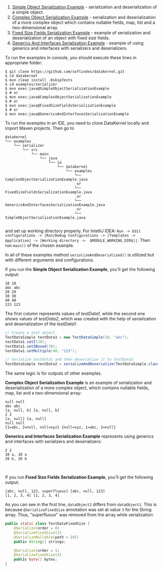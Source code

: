 1. [Simple Object Serialization Example](https://github.com/softindex/datakernel/blob/master/examples/serializer/src/main/java/io/datakernel/examples/SimpleObjectSerializationExample.java) - 
serialization and deserialization of a simple object.
2. [Complex Object Serialization Example](https://github.com/softindex/datakernel/blob/master/examples/serializer/src/main/java/io/datakernel/examples/ComplexObjectSerializationExample.java) - 
serialization and deserialization of a more complex object which contains nullable fields, map, list and a two-dimensional array.
3. [Fixed Size Fields Serialization Example](https://github.com/softindex/datakernel/blob/master/examples/serializer/src/main/java/io/datakernel/examples/FixedSizeFieldsSerializationExample.java) - 
example of serialization and deserialization of an object with fixed size fields.
4. [Generics And Interfaces Serialization Example](https://github.com/softindex/datakernel/blob/master/examples/serializer/src/main/java/io/datakernel/examples/GenericsAndInterfacesSerializationExample.java) - 
example of using generics and interfaces with serializers and deserializers.

To run the examples in console, you should execute these lines in appropriate folder:
```
$ git clone https://github.com/softindex/datakernel.git
$ cd datakernel
$ mvn clean install -DskipTests
$ cd examples/serializer
$ mvn exec:java@SimpleObjectSerializationExample
$ # or
$ mvn exec:java@ComplexObjectSerializationExample
$ # or
$ mvn exec:java@FixedSizeFieldsSerializationExample
$ # or
$ mvn exec:java@GenericsAndInterfacesSerializationExample
```

To run the examples in an IDE, you need to clone DataKernel locally and import Maven projects. Then go to 
```
datakernel
└── examples
    └── serializer
        └── src
            └── main
                └── java
                    └── io
                        └── datakernel
                            └── examples
                                └── ComplexObjectSerializationExample.java
                                 or
                                └── FixedSizeFieldsSerializationExample.java
                                 or
                                └── GenericsAndInterfacesSerializationExample.java
                                 or
                                └── SimpleObjectSerializationExample.java
                                
```
and set up working directory properly. For IntelliJ IDEA:
`Run -> Edit configurations -> |Run/Debug Configurations -> |Templates -> Application| -> |Working directory -> 
$MODULE_WORKING_DIR$||`.
Then run `main()` of the chosen example.


In all of these examples method `serializeAndDeserialized()` is utilized but with different arguments and configurations.
 
If you run the **Simple Object Serialization Example**, you'll get the following output:
```
10 10
abc abc
20 20
30 30
40 40
123 123
```
The first column represents values of *testData1*, while the second one shows values of *testData2*, which was 
created with the help of serialization and deserialization of the *testData1*:
```java
// Create a test object
TestDataSimple testData1 = new TestDataSimple(10, "abc");
testData1.setI(20);
testData1.setIBoxed(30);
testData1.setMultiple(40, "123");

// Serialize testData1 and then deserialize it to testData2
TestDataSimple testData2 = serializeAndDeserialize(TestDataSimple.class, testData1);
```

The same logic is for outputs of other examples. 

**Complex Object Serialization Example** is an example of serialization and deserialization of a more complex object, 
which contains nullable fields, map, list and a two-dimensional array:
```
null null
abc abc
[a, null, b] [a, null, b]
2 2
[a, null] [a, null]
null null
{1=abc, 2=null, null=xyz} {null=xyz, 1=abc, 2=null}
```

**Generics and Interfaces Serialization Example** represents using generics and interfaces with serializers and deserializers:
```
2 2
10 a, 10 a
20 b, 20 b
```
<br>

If you run **Fixed Size Fields Serialization Example**, you'll get the following output:
```
[abc, null, 123, superfluous] [abc, null, 123]
[1, 2, 3, 4] [1, 2, 3, 4]
```
As you can see in the first line, `dataObject2` differs from `dataObject1`. This is because `@SerializeFixedSize` 
annotation  was set at value `3` for the String array. Thus, "superfluous" was removed from the array while serialization:

```java
public static class TestDataFixedSize {
	@Serialize(order = 0)
	@SerializeFixedSize(3)
	@SerializeNullable(path = {0})
	public String[] strings;

	@Serialize(order = 1)
	@SerializeFixedSize(4)
	public byte[] bytes;
}
```